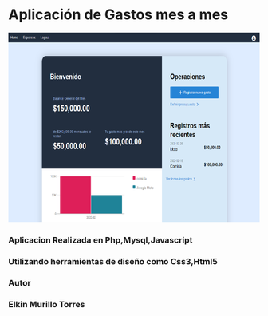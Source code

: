 # Aplicación de Gastos mes a mes


<img height='380' src="expense-app.png" alt="Aplicacion de Gastos">

### Aplicacion Realizada en Php,Mysql,Javascript 
### Utilizando herramientas de diseño como Css3,Html5



### Autor
### Elkin Murillo Torres